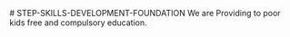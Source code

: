<a haref="https://ssdf.org.pk"># STEP-SKILLS-DEVELOPMENT-FOUNDATION</a>
We are Providing to poor kids free and compulsory education.
